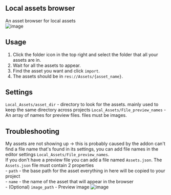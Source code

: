 ## Local assets browser 
An asset browser for local assets  
![image](https://github.com/Kaifungamedev/godot_local_assets_browser/assets/110266485/69f9bdbc-34ab-4fbf-aa52-3bb2cf7f0a7c)  

## Usage
1. Click the folder icon in the top right and select the folder that all your assets are in.  
2. Wait for all the assets to appear.  
3. Find the asset you want and click `import`.  
4. The assets should be in `res://Assets/{asset_name}`.  

## Settings  
`Local_Assets/asset_dir` - directory to look for the assets. mainly used to keep the same directory across projects
`Local_Assets/File_preview_names` - An array of names for preview files. files must be images.  

## Troubleshooting  
My assets are not showing up -> this is probably caused by the addon can't find a file name that's found in its settings, you can add file names in the editor settings `Local_Assets/File_preview_names`.   
  If you don't have a preview file you can add a file named `Assets.json`. The `Assets.json` file must contain 2 properties   
	- `path` - the base path for the asset everything in here will be copied to your project  
	- `name` - the name of the asset that will appear in the browser  
	- (Optional) `image_path` - Preview image
![image](https://github.com/Kaifungamedev/godot_local_assets_browser/assets/110266485/71d9b5d4-f986-4e36-8547-bb60be1c3f54)
